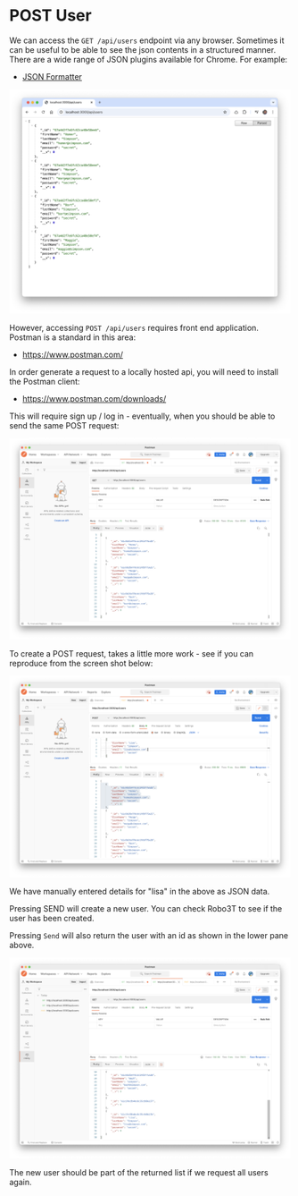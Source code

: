 # POST User

We can access the `GET /api/users` endpoint via any browser. Sometimes it can be useful to be able to see the json contents in a structured manner. There are a wide range of JSON plugins available for Chrome. For example:

- [JSON Formatter](https://chromewebstore.google.com/detail/json-formatter/bcjindcccaagfpapjjmafapmmgkkhgoa?hl=en-GB&utm_source=ext_sidebar)

  

![](img/20.png)

However, accessing `POST /api/users` requires  front end application. Postman is a standard in this area:

- <https://www.postman.com/>

In order generate a request to a locally hosted api, you will need to install the Postman client:

- <https://www.postman.com/downloads/>

This will require sign up / log in - eventually, when you should be able to send the same POST request:

![](img/08.png)

To create a POST request, takes a little more work - see if you can reproduce from the screen shot below:

![](img/09.png)

We have manually entered details for "lisa" in the above as JSON data.

Pressing SEND will create a new user. You can check Robo3T to see if the user has been created.

Pressing `Send` will also return the user with an id as shown in the lower pane above. 

![](img/11.png)

The new user should be part of the returned list if we request all users again.
